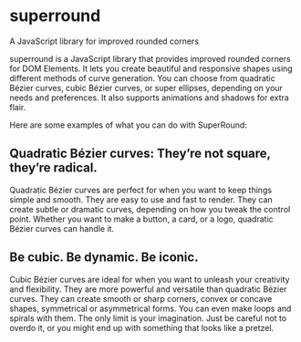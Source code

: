 # superround

A JavaScript library for improved rounded corners

superround is a JavaScript library that provides improved rounded corners for DOM Elements. It lets you create beautiful and responsive shapes using different methods of curve generation. You can choose from quadratic Bézier curves, cubic Bézier curves, or super ellipses, depending on your needs and preferences. It also supports animations and shadows for extra flair.

Here are some examples of what you can do with SuperRound:

## Quadratic Bézier curves: They’re not square, they’re radical.

Quadratic Bézier curves are perfect for when you want to keep things simple and smooth. They are easy to use and fast to render. They can create subtle or dramatic curves, depending on how you tweak the control point. Whether you want to make a button, a card, or a logo, quadratic Bézier curves can handle it.

## Be cubic. Be dynamic. Be iconic.

Cubic Bézier curves are ideal for when you want to unleash your creativity and flexibility. They are more powerful and versatile than quadratic Bézier curves. They can create smooth or sharp corners, convex or concave shapes, symmetrical or asymmetrical forms. You can even make loops and spirals with them. The only limit is your imagination. Just be careful not to overdo it, or you might end up with something that looks like a pretzel.
